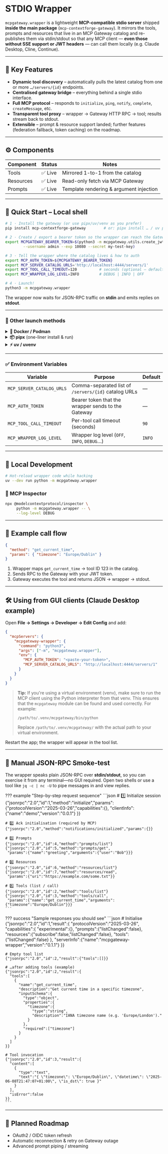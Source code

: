 # STDIO Wrapper

`mcpgateway.wrapper` is a lightweight **MCP-compatible stdio server** shipped **inside the main
package** (`mcp-contextforge-gateway`).
It mirrors the tools, prompts and resources that live in an MCP Gateway catalog and re-publishes
them via stdin/stdout so that any MCP client — **even those without SSE support or JWT headers** —
can call them locally (e.g. Claude Desktop, Cline, Continue).

---

## 🔑 Key Features

* **Dynamic tool discovery** – automatically pulls the latest catalog from one or more
  `…/servers/{id}` endpoints.
* **Centralised gateway bridge** – everything behind a single stdio interface.
* **Full MCP protocol** – responds to `initialize`, `ping`, `notify`, `complete`,
  `createMessage`, etc.
* **Transparent tool proxy** – wrapper → Gateway HTTP RPC → tool; results stream back to stdout.
* **Extensible** – prompt & resource support landed; further features (federation fallback,
  token caching) on the roadmap.

---

## ⚙️ Components

| Component | Status | Notes |
|-----------|--------|-------|
| Tools     | ✅ Live | Mirrored 1-to-1 from the catalog |
| Resources | ✅ Live | Read-only fetch via MCP Gateway |
| Prompts   | ✅ Live | Template rendering & argument injection |

---

## 🚀 Quick Start – Local shell

```bash
# 1 · Install the gateway (or use pipx/uv/venv as you prefer)
pip install mcp-contextforge-gateway        # or: pipx install … / uv pip install …

# 2 · Create / export a bearer token so the wrapper can reach the Gateway
export MCPGATEWAY_BEARER_TOKEN=$(python3 -m mcpgateway.utils.create_jwt_token \
        --username admin --exp 10080 --secret my-test-key)

# 3 · Tell the wrapper where the catalog lives & how to auth
export MCP_AUTH_TOKEN=${MCPGATEWAY_BEARER_TOKEN}
export MCP_SERVER_CATALOG_URLS='http://localhost:4444/servers/1'
export MCP_TOOL_CALL_TIMEOUT=120          # seconds (optional – default 90)
export MCP_WRAPPER_LOG_LEVEL=INFO         # DEBUG | INFO | OFF

# 4 · Launch!
python3 -m mcpgateway.wrapper
```

The wrapper now waits for JSON-RPC traffic on **stdin** and emits replies on **stdout**.

---

### 🔄 Other launch methods

<details>
<summary><strong>🐳 Docker / Podman</strong></summary>

```bash
docker run -i --rm \
  --network=host \
  -e MCP_SERVER_CATALOG_URLS=http://localhost:4444/servers/1 \
  -e MCP_AUTH_TOKEN=$MCPGATEWAY_BEARER_TOKEN \
  ghcr.io/ibm/mcp-context-forge:latest \
  python3 -m mcpgateway.wrapper
```

</details>

<details>
<summary><strong>📦 pipx</strong> (one-liner install &amp; run)</summary>

```bash
pipx install --include-deps mcp-contextforge-gateway
MCP_AUTH_TOKEN=$MCPGATEWAY_BEARER_TOKEN \
MCP_SERVER_CATALOG_URLS=http://localhost:4444/servers/1 \
python3 -m mcpgateway.wrapper
```

</details>

<details>
<summary><strong>⚡ uv / uvenv</strong></summary>

```bash
curl -Ls https://astral.sh/uv/install.sh | sh          # installs uv + uvenv
uv venv ~/.venv/mcpgw && source ~/.venv/mcpgw/bin/activate
uv pip install mcp-contextforge-gateway
uv python -m mcpgateway.wrapper
```

</details>

---

### ✅ Environment Variables

| Variable                  | Purpose                                              | Default |
| ------------------------- | ---------------------------------------------------- | ------- |
| `MCP_SERVER_CATALOG_URLS` | Comma-separated list of `/servers/{id}` catalog URLs | —       |
| `MCP_AUTH_TOKEN`          | Bearer token that the wrapper sends to the Gateway   | —       |
| `MCP_TOOL_CALL_TIMEOUT`   | Per-tool call timeout (seconds)                      | `90`    |
| `MCP_WRAPPER_LOG_LEVEL`   | Wrapper log level (`OFF`, `INFO`, `DEBUG`…)          | `INFO`  |

---

## 🐍 Local Development

```bash
# Hot-reload wrapper code while hacking
uv --dev run python -m mcpgateway.wrapper
```

### 🔎 MCP Inspector

```bash
npx @modelcontextprotocol/inspector \
     python -m mcpgateway.wrapper -- \
     --log-level DEBUG
```

---

## 📝 Example call flow

```json
{
  "method": "get_current_time",
  "params": { "timezone": "Europe/Dublin" }
}
```

1. Wrapper maps `get_current_time` → tool ID 123 in the catalog.
2. Sends RPC to the Gateway with your JWT token.
3. Gateway executes the tool and returns JSON → wrapper → stdout.

---

## 🛠 Using from GUI clients (Claude Desktop example)

Open **File → Settings → Developer → Edit Config** and add:

```json
{
  "mcpServers": {
    "mcpgateway-wrapper": {
      "command": "python3",
      "args": ["-m", "mcpgateway.wrapper"],
      "env": {
        "MCP_AUTH_TOKEN": "<paste-your-token>",
        "MCP_SERVER_CATALOG_URLS": "http://localhost:4444/servers/1"
      }
    }
  }
}
```

> **Tip:** If you're using a virtual environment (venv), make sure to run the MCP client using the Python interpreter from that venv. This ensures that the `mcpgateway` module can be found and used correctly. For example:
>
> ```bash
> /path/to/.venv/mcpgateway/bin/python
> ```
>
> Replace `/path/to/.venv/mcpgateway/` with the actual path to your virtual environment.

Restart the app; the wrapper will appear in the tool list.

---

## 🧪 Manual JSON-RPC Smoke-test

The wrapper speaks plain JSON-RPC over **stdin/stdout**, so you can exercise it from any
terminal—no GUI required.
Open two shells or use a tool like `jq -c | nc -U` to pipe messages in and view replies.

??? example "Step-by-step request sequence"
    ```json
    # 1️⃣ Initialize session
    {"jsonrpc":"2.0","id":1,"method":"initialize","params":{"protocolVersion":"2025-03-26","capabilities":{},
      "clientInfo":{"name":"demo","version":"0.0.1"}
    }}

    # 2️⃣ Ack initialisation (required by MCP)
    {"jsonrpc":"2.0","method":"notifications/initialized","params":{}}

    # 3️⃣ Prompts
    {"jsonrpc":"2.0","id":4,"method":"prompts/list"}
    {"jsonrpc":"2.0","id":5,"method":"prompts/get",
     "params":{"name":"greeting","arguments":{"user":"Bob"}}}

    # 4️⃣ Resources
    {"jsonrpc":"2.0","id":6,"method":"resources/list"}
    {"jsonrpc":"2.0","id":7,"method":"resources/read",
     "params":{"uri":"https://example.com/some.txt"}}

    # 5️⃣ Tools (list / call)
    {"jsonrpc":"2.0","id":2,"method":"tools/list"}
    {"jsonrpc":"2.0","id":3,"method":"tools/call",
     "params":{"name":"get_current_time","arguments":{"timezone":"Europe/Dublin"}}}
    ```

??? success "Sample responses you should see"
    ```json
    # Initialise
    {"jsonrpc":"2.0","id":1,"result":{
      "protocolVersion":"2025-03-26",
      "capabilities":{
        "experimental":{},
        "prompts":{"listChanged":false},
        "resources":{"subscribe":false,"listChanged":false},
        "tools":{"listChanged":false}
      },
      "serverInfo":{"name":"mcpgateway-wrapper","version":"0.1.1"}
    }}

    # Empty tool list
    {"jsonrpc":"2.0","id":2,"result":{"tools":[]}}

    # …after adding tools (example)
    {"jsonrpc":"2.0","id":2,"result":{
      "tools":[
        {
          "name":"get_current_time",
          "description":"Get current time in a specific timezone",
          "inputSchema":{
            "type":"object",
            "properties":{
              "timezone":{
                "type":"string",
                "description":"IANA timezone name (e.g. 'Europe/London')."
              }
            },
            "required":["timezone"]
          }
        }
      ]
    }}

    # Tool invocation
    {"jsonrpc":"2.0","id":3,"result":{
      "content":[
        {
          "type":"text",
          "text":"{ \"timezone\": \"Europe/Dublin\", \"datetime\": \"2025-06-08T21:47:07+01:00\", \"is_dst\": true }"
        }
      ],
      "isError":false
    }}
    ```

---

## 🔮 Planned Roadmap

* OAuth2 / OIDC token refresh
* Automatic reconnection & retry on Gateway outage
* Advanced prompt piping / streaming
